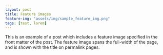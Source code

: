 ```yaml
---
layout: post
title: Feature images
feature-img: "assets/img/sample_feature_img.png"
tags: [test, lorem]
---
```

This is an example of a post which includes a feature image specified in the front matter of the post. The feature image spans the full-width of the page, and is shown with the title on permalink pages.
